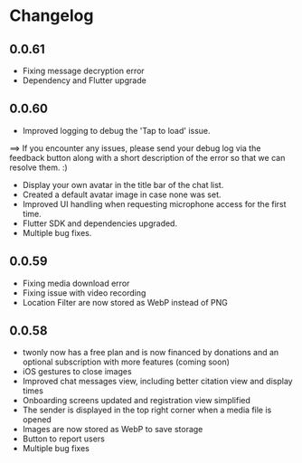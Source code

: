 # Changelog

## 0.0.61

- Fixing message decryption error 
- Dependency and Flutter upgrade

## 0.0.60

- Improved logging to debug the 'Tap to load' issue.

==> If you encounter any issues, please send your debug log via the feedback button along with a short description of the error so that we can resolve them. :)

- Display your own avatar in the title bar of the chat list.
- Created a default avatar image in case none was set.
- Improved UI handling when requesting microphone access for the first time.
- Flutter SDK and dependencies upgraded.
- Multiple bug fixes.

## 0.0.59

- Fixing media download error
- Fixing issue with video recording
- Location Filter are now stored as WebP instead of PNG

## 0.0.58

- twonly now has a free plan and is now financed by donations and an optional subscription with more features (coming soon)
- iOS gestures to close images
- Improved chat messages view, including better citation view and display times
- Onboarding screens updated and registration view simplified 
- The sender is displayed in the top right corner when a media file is opened
- Images are now stored as WebP to save storage
- Button to report users
- Multiple bug fixes